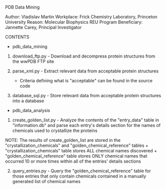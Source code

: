 PDB Data Mining

Author: Vladislav Martin
Workplace: Frick Chemistry Laboratory, Princeton University
Reason: Molecular Biophysics REU Program
Beneficiary: Jannette Carey, Principal Investigator

CONTENTS

* pdb_data_mining

1. download_ftp.py - Download and decompress protein structures from the wwPDB FTP site

2. parse_xml.py - Extract relevant data from acceptable protein structures

	+ Criteria defining what is "acceptable" can be found in the source code

3. database_sql.py - Store relevant data from acceptable protein structures into a database

* pdb_data_analysis

1. create_golden_list.py - Analyze the contents of the "entry_data" table in "information.db" and parse each entry's details section
for the names of chemicals used to crystallize the proteins

NOTE:
The results of create_golden_list are stored in the "crystallization_chemicals" and "golden_chemical_reference" tables
    + "crystallization_chemicals" table stores ALL chemical names discovered
    + "golden_chemical_reference" table stores ONLY chemical names that occurred 10 or more times within all of the
    entries' details sections

2. query_entries.py - Query the "golden_chemical_reference" table for those entries that only contain chemicals contained
in a manually generated list of chemical names